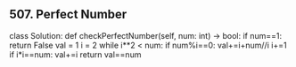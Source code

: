 ## 507. Perfect Number

class Solution:
    def checkPerfectNumber(self, num: int) -> bool:
        if num==1: return False
        val = 1
        i = 2
        while i**2 < num:
            if num%i==0: val+=i+num//i
            i+=1
        if i*i==num: val+=i
        return val==num
